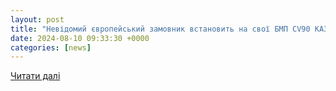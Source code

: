 ```yaml
---
layout: post
title: "Невідомий європейський замовник встановить на свої БМП CV90 КАЗ Iron Fist від Elbit - Голос українською - Україна|ЄС|NATO"
date: 2024-08-10 09:33:30 +0000
categories: [news]
---
```


[Читати далі](https://uagolos.com/tayemnichii-yevropeiskii-zamovnik-vstanovit-na-svoyi-bmp-cv90-kaz-iron-fist-vid-elbit/)
